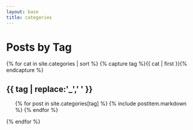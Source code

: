 ```yaml
---
layout: base
title: categories
---
```

# Posts by Tag
{% for cat in site.categories | sort %}
{% capture tag %}{{ cat | first }}{% endcapture %}
<a name="{{ tag }}">
</a>
## {{ tag | replace:'_',' ' }}
<ul>
{% for post in site.categories[tag] %}
{% include postitem.markdown %}
{% endfor %}
</ul>
{% endfor %}

